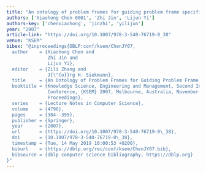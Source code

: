 ```yaml
---
title: "An ontology of problem frames for guiding problem frame specification"
authors: ['Xiaohong Chen 0001', 'Zhi Jin', 'Lijun Yi']
authors-key: ['chenxiaohong', 'jinzhi', 'yilijun']
year: "2007"
article-link: "https://doi.org/10.1007/978-3-540-76719-0_38"
venue: "KSEM"
bibex: "@inproceedings{DBLP:conf/ksem/ChenJY07,
  author    = {Xiaohong Chen and
               Zhi Jin and
               Lijun Yi},
  editor    = {Zili Zhang and
               J{\"{o}}rg H. Siekmann},
  title     = {An Ontology of Problem Frames for Guiding Problem Frame Specification},
  booktitle = {Knowledge Science, Engineering and Management, Second International
               Conference, {KSEM} 2007, Melbourne, Australia, November 28-30, 2007,
               Proceedings},
  series    = {Lecture Notes in Computer Science},
  volume    = {4798},
  pages     = {384--395},
  publisher = {Springer},
  year      = {2007},
  url       = {https://doi.org/10.1007/978-3-540-76719-0\_38},
  doi       = {10.1007/978-3-540-76719-0\_38},
  timestamp = {Tue, 14 May 2019 10:00:53 +0200},
  biburl    = {https://dblp.org/rec/conf/ksem/ChenJY07.bib},
  bibsource = {dblp computer science bibliography, https://dblp.org}
}"
---
```

